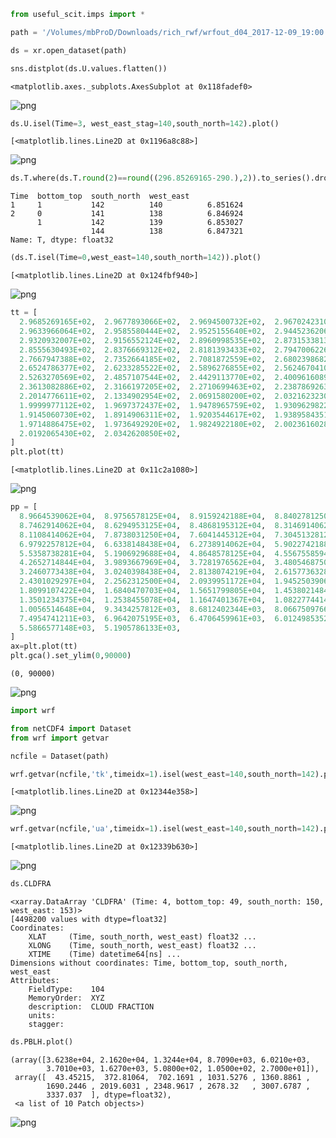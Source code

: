 ```python
from useful_scit.imps import *
```


```python
path = '/Volumes/mbProD/Downloads/rich_rwf/wrfout_d04_2017-12-09_19:00:00'
```


```python
ds = xr.open_dataset(path)
```


```python
sns.distplot(ds.U.values.flatten())
```




    <matplotlib.axes._subplots.AxesSubplot at 0x118fadef0>




![png](Untitled_files/Untitled_3_1.png)



```python
ds.U.isel(Time=3, west_east_stag=140,south_north=142).plot()
```




    [<matplotlib.lines.Line2D at 0x1196a8c88>]




![png](Untitled_files/Untitled_4_1.png)



```python
ds.T.where(ds.T.round(2)==round((296.85269165-290.),2)).to_series().dropna()
```




    Time  bottom_top  south_north  west_east
    1     1           142          140          6.851624
    2     0           141          138          6.846924
          1           142          139          6.853027
                      144          138          6.847321
    Name: T, dtype: float32




```python
(ds.T.isel(Time=0,west_east=140,south_north=142)).plot()
```




    [<matplotlib.lines.Line2D at 0x124fbf940>]




![png](Untitled_files/Untitled_6_1.png)



```python
tt = [
  2.9685269165E+02,  2.9677893066E+02,  2.9694500732E+02,  2.9670242310E+02,
  2.9633966064E+02,  2.9585580444E+02,  2.9525155640E+02,  2.9445236206E+02,
  2.9320932007E+02,  2.9156552124E+02,  2.8960998535E+02,  2.8731533813E+02,
  2.8555630493E+02,  2.8376669312E+02,  2.8181393433E+02,  2.7947006226E+02,
  2.7667947388E+02,  2.7352664185E+02,  2.7081872559E+02,  2.6802398682E+02,
  2.6524786377E+02,  2.6233285522E+02,  2.5896276855E+02,  2.5624670410E+02,
  2.5263270569E+02,  2.4857107544E+02,  2.4429113770E+02,  2.4009616089E+02,
  2.3613082886E+02,  2.3166197205E+02,  2.2710699463E+02,  2.2387869263E+02,
  2.2014776611E+02,  2.1334902954E+02,  2.0691580200E+02,  2.0321623230E+02,
  1.9999977112E+02,  1.9697372437E+02,  1.9478965759E+02,  1.9309629822E+02,
  1.9145060730E+02,  1.8914906311E+02,  1.9203544617E+02,  1.9389584351E+02,
  1.9714886475E+02,  1.9736492920E+02,  1.9824922180E+02,  2.0023616028E+02,
  2.0192065430E+02,  2.0342620850E+02,
]
plt.plot(tt)
```




    [<matplotlib.lines.Line2D at 0x11c2a1080>]




![png](Untitled_files/Untitled_7_1.png)



```python
pp = [
  8.9664539062E+04,  8.9756578125E+04,  8.9159242188E+04,  8.8402781250E+04,
  8.7462914062E+04,  8.6294953125E+04,  8.4868195312E+04,  8.3146914062E+04,
  8.1108414062E+04,  7.8738031250E+04,  7.6041445312E+04,  7.3045132812E+04,
  6.9792257812E+04,  6.6338148438E+04,  6.2738914062E+04,  5.9022742188E+04,
  5.5358738281E+04,  5.1906929688E+04,  4.8648578125E+04,  4.5567558594E+04,
  4.2652714844E+04,  3.9893667969E+04,  3.7281976562E+04,  3.4805468750E+04,
  3.2460773438E+04,  3.0240398438E+04,  2.8138074219E+04,  2.6157736328E+04,
  2.4301029297E+04,  2.2562312500E+04,  2.0939951172E+04,  1.9452503906E+04,
  1.8099107422E+04,  1.6840470703E+04,  1.5651799805E+04,  1.4538021484E+04,
  1.3501234375E+04,  1.2538455078E+04,  1.1647401367E+04,  1.0822774414E+04,
  1.0056514648E+04,  9.3434257812E+03,  8.6812402344E+03,  8.0667509766E+03,
  7.4954741211E+03,  6.9642075195E+03,  6.4706459961E+03,  6.0124985352E+03,
  5.5866577148E+03,  5.1905786133E+03,
]
ax=plt.plot(tt)
plt.gca().set_ylim(0,90000)
```




    (0, 90000)




![png](Untitled_files/Untitled_8_1.png)



```python
import wrf
```


```python
from netCDF4 import Dataset
from wrf import getvar

ncfile = Dataset(path)
```


```python
wrf.getvar(ncfile,'tk',timeidx=1).isel(west_east=140,south_north=142).plot()
```




    [<matplotlib.lines.Line2D at 0x12344e358>]




![png](Untitled_files/Untitled_11_1.png)



```python
wrf.getvar(ncfile,'ua',timeidx=1).isel(west_east=140,south_north=142).plot()
```




    [<matplotlib.lines.Line2D at 0x12339b630>]




![png](Untitled_files/Untitled_12_1.png)



```python
ds.CLDFRA
```




    <xarray.DataArray 'CLDFRA' (Time: 4, bottom_top: 49, south_north: 150, west_east: 153)>
    [4498200 values with dtype=float32]
    Coordinates:
        XLAT     (Time, south_north, west_east) float32 ...
        XLONG    (Time, south_north, west_east) float32 ...
        XTIME    (Time) datetime64[ns] ...
    Dimensions without coordinates: Time, bottom_top, south_north, west_east
    Attributes:
        FieldType:    104
        MemoryOrder:  XYZ
        description:  CLOUD FRACTION
        units:        
        stagger:      




```python
ds.PBLH.plot()
```




    (array([3.6238e+04, 2.1620e+04, 1.3244e+04, 8.7090e+03, 6.0210e+03,
            3.7010e+03, 1.6270e+03, 5.0800e+02, 1.0500e+02, 2.7000e+01]),
     array([  43.45215,  372.81064,  702.1691 , 1031.5276 , 1360.8861 ,
            1690.2446 , 2019.6031 , 2348.9617 , 2678.32   , 3007.6787 ,
            3337.037  ], dtype=float32),
     <a list of 10 Patch objects>)




![png](Untitled_files/Untitled_14_1.png)



```python

```

